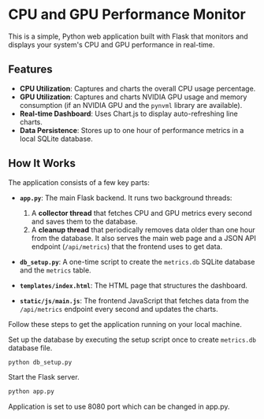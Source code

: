 # CPU and GPU Performance Monitor

This is a simple, Python web application built with Flask that monitors and displays your system's CPU and GPU performance in real-time.

## Features

*   **CPU Utilization**: Captures and charts the overall CPU usage percentage.
*   **GPU Utilization**: Captures and charts NVIDIA GPU usage and memory consumption (if an NVIDIA GPU and the `pynvml` library are available).
*   **Real-time Dashboard**: Uses Chart.js to display auto-refreshing line charts.
*   **Data Persistence**: Stores up to one hour of performance metrics in a local SQLite database.

## How It Works

The application consists of a few key parts:

*   **`app.py`**: The main Flask backend. It runs two background threads:
    1.  A **collector thread** that fetches CPU and GPU metrics every second and saves them to the database.
    2.  A **cleanup thread** that periodically removes data older than one hour from the database.
    It also serves the main web page and a JSON API endpoint (`/api/metrics`) that the frontend uses to get data.

*   **`db_setup.py`**: A one-time script to create the `metrics.db` SQLite database and the `metrics` table.

*   **`templates/index.html`**: The HTML page that structures the dashboard.

*   **`static/js/main.js`**: The frontend JavaScript that fetches data from the `/api/metrics` endpoint every second and updates the charts.


Follow these steps to get the application running on your local machine.

Set up the database by executing the setup script once to create `metrics.db` database file.

```bash
python db_setup.py
```

Start the Flask server.

```bash
python app.py
```

Application is set to use 8080 port which can be changed in app.py.
